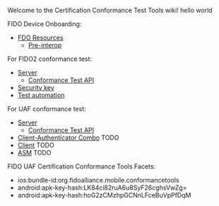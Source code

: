 Welcome to the Certification Conformance Test Tools wiki!
hello world

FIDO Device Onboarding: 

- [FDO Resources](./FDO/README.md)
  + [Pre-interop](./FDO/Pre-Interop)

For FIDO2 conformance test:

 - [Server](./FIDO2/Server)
   + [Conformance Test API](./FIDO2/Server/Conformance-Test-API.md)
 - [Security key](./FIDO2/Authenticator/)
 - [Test automation](./FIDO2/Automation.md)

For UAF conformance test:

 - [Server](./UAF/Server)
   + [Conformance Test API](./UAF/Server/Conformance-Test-API.md)
 - [Client-Authenticator Combo](./UAF/Client-Authr-Combo/) TODO
 - [Client](./UAF/Client/) TODO
 - [ASM](./UAF/ASM/) TODO
 
 
FIDO UAF Certification Conformance Tools Facets:

- ios:bundle-id:org.fidoalliance.mobile.conformancetools
- android:apk-key-hash:LK84ci82ruA6u8SyF26cghsVwZg=
- android:apk-key-hash:hoG2zCMzhpGCNnLFceBuVpPfDqM
